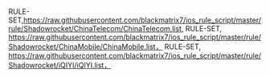 RULE-SET,https://raw.githubusercontent.com/blackmatrix7/ios_rule_script/master/rule/Shadowrocket/ChinaTelecom/ChinaTelecom.list,
RULE-SET, https://raw.githubusercontent.com/blackmatrix7/ios_rule_script/master/rule/Shadowrocket/ChinaMobile/ChinaMobile.list， RULE-SET, https://raw.githubusercontent.com/blackmatrix7/ios_rule_script/master/rule/Shadowrocket/iQIYI/iQIYI.list，
